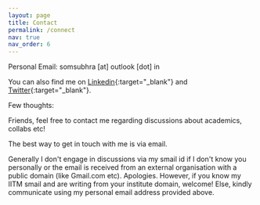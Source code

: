 ```yaml
---
layout: page
title: Contact
permalink: /connect
nav: true
nav_order: 6
---
```


<!-- pages/contact.md -->

Personal Email: somsubhra [at] outlook [dot] in


You can also find me on [Linkedin](https://www.linkedin.com/in/somsubhrad/){:target="_blank"} and [Twitter](https://twitter.com/somsubhraspeaks){:target="_blank"}.

Few thoughts:

Friends, feel free to contact me regarding discussions about academics, collabs etc!

The best way to get in touch with me is via email.


Generally I don't engage in discussions via my smail id if I don't know you personally or the email is received from an external organisation with a public domain (like Gmail.com etc). Apologies. However, if you know my IITM smail and are writing from your institute domain, welcome! Else, kindly communicate using my personal email address provided above.
